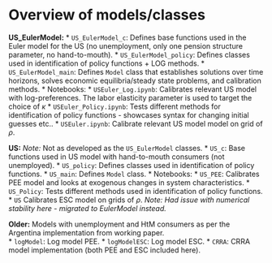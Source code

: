 # Overview of models/classes

**US_EulerModel:**
    * ```US_EulerModel_c```: Defines base functions used in the Euler model for the US (no unemployment, only one pension structure parameter, no hand-to-mouth).
    * ```US_EulerModel_policy```: Defines classes used in identification of policy functions + LOG methods.
    * ```US_EulerModel_main```: Defines ```Model``` class that establishes solutions over time horizons, solves economic equilibria/steady state problems, and calibration methods.
    * Notebooks:
        * ```USEuler_Log.ipynb```: Calibrates relevant US model with log-preferences. The labor elasticity parameter is used to target the choice of $\kappa$
        * ```USEuler_Policy.ipynb```: Tests different methods for identification of policy functions - showcases syntax for changing initial guesses etc..
        * ```USEuler.ipynb```: Calibrate relevant US model model on grid of $\rho$.
        
**US:** *Note:* Not as developed as the ```US_EulerModel``` classes.
    * ```US_c```: Base functions used in US model with hand-to-mouth consumers (not unemployed).
    * ```US_policy```: Defines classes used in identification of policy functions.
    * ```US_main```: Defines ```Model``` class.
    * Notebooks:
        * ```US_PEE```: Calibrates PEE model and looks at exogenous changes in system characteristics.
        * ```US_Policy```: Tests different methods used in identification of policy functions.
        * ```US``` Calibrates ESC model on grids of $\rho$. *Note: Had issue with numerical stability here - migrated to EulerModel instead.*
        
**Older:** Models with unemployment and HtM consumers as per the Argentina implementation from working paper.  
    * ```logModel```: Log model PEE.
    * ```logModelESC```: Log model ESC.
    * ```CRRA```: CRRA model implementation (both PEE and ESC included here).
    
    